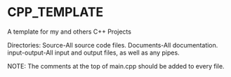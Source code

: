 # CPP_TEMPLATE
A template for my and others C++ Projects

Directories:
  Source-All source code files.
  Documents-All documentation.
  input-output-All input and output files, as well as any pipes.

NOTE: The comments at the top of main.cpp should be added to every file.
